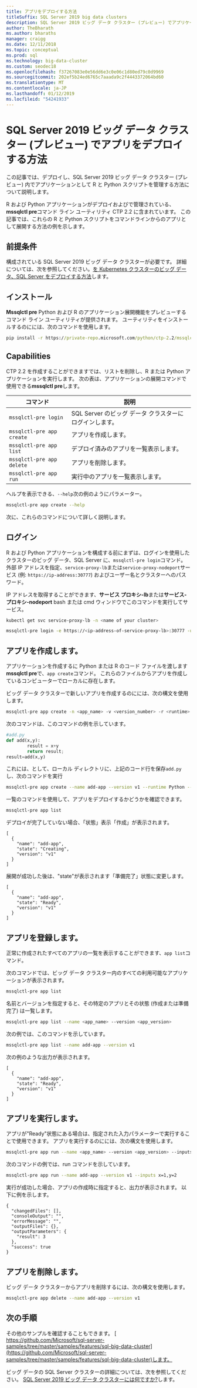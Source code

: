 ```yaml
---
title: アプリをデプロイする方法
titleSuffix: SQL Server 2019 big data clusters
description: SQL Server 2019 ビッグ データ クラスター (プレビュー) でアプリケーションとしては、Python または R スクリプトを展開します。
author: TheBharath
ms.author: bharaths
manager: craigg
ms.date: 12/11/2018
ms.topic: conceptual
ms.prod: sql
ms.technology: big-data-cluster
ms.custom: seodec18
ms.openlocfilehash: f37267083e0e56dd6e3c0e06c1d80ed79c0d9969
ms.sourcegitcommit: 202ef5b24ed6765c7aaada9c2f4443372064bd60
ms.translationtype: MT
ms.contentlocale: ja-JP
ms.lasthandoff: 01/12/2019
ms.locfileid: "54241933"
---
```

# <a name="how-to-deploy-an-app-on-sql-server-2019-big-data-cluster-preview"></a>SQL Server 2019 ビッグ データ クラスター (プレビュー) でアプリをデプロイする方法

この記事では、デプロイし、SQL Server 2019 ビッグ データ クラスター (プレビュー) 内でアプリケーションとして R と Python スクリプトを管理する方法について説明します。

R および Python アプリケーションがデプロイおよびで管理されている、 **mssqlctl pre**コマンド ライン ユーティリティ CTP 2.2 に含まれています。 この記事では、これらの R と Python スクリプトをコマンドラインからのアプリとして展開する方法の例を示します。

## <a name="prerequisites"></a>前提条件

構成されている SQL Server 2019 ビッグ データ クラスターが必要です。 詳細については、次を参照してください。[を Kubernetes クラスターのビッグ データ、SQL Server をデプロイする方法](deployment-guidance.md)します。 

## <a name="installation"></a>インストール

**Mssqlctl pre** Python および R のアプリケーション展開機能をプレビューするコマンド ライン ユーティリティが提供されます。 ユーティリティをインストールするのにには、次のコマンドを使用します。

```cmd
pip install -r https://private-repo.microsoft.com/python/ctp-2.2/mssqlctlpre/mssqlctlpre.txt --trusted-host https://private-repo.microsoft.com
```

## <a name="capabilities"></a>Capabilities

CTP 2.2 を作成することができますでは、リストを削除し、R または Python アプリケーションを実行します。 次の表は、アプリケーションの展開コマンドで使用できる**mssqlctl pre**します。

| コマンド | 説明 |
|---|---|
| `mssqlctl-pre login` | SQL Server のビッグ データ クラスターにログインします。 |
| `mssqlctl-pre app create` | アプリを作成します。 |
| `mssqlctl-pre app list` | デプロイ済みのアプリを一覧表示します。 |
| `mssqlctl-pre app delete` | アプリを削除します。 |
| `mssqlctl-pre app run` | 実行中のアプリを一覧表示します。 |

ヘルプを表示できる、`--help`次の例のようにパラメーター。

```bash
mssqlctl-pre app create --help
```

次に、これらのコマンドについて詳しく説明します。

## <a name="log-in"></a>ログイン

R および Python アプリケーションを構成する前にまずは、ログインを使用したクラスターのビッグ データ、SQL Server に、`mssqlctl-pre login`コマンド。 外部 IP アドレスを指定、`service-proxy-lb`または`service-proxy-nodeport`サービス (例: `https://ip-address:30777`) およびユーザー名とクラスターへのパスワード。

IP アドレスを取得することができます、**サービス プロキシ-lb**または**サービス-プロキシ-nodeport** bash または cmd ウィンドウでこのコマンドを実行してサービス。

```bash 
kubectl get svc service-proxy-lb -n <name of your cluster>
```

```bash
mssqlctl-pre login -e https://<ip-address-of-service-proxy-lb>:30777 -u <user-name> -p <password>
```

## <a name="create-an-app"></a>アプリを作成します。

アプリケーションを作成するに Python または R のコード ファイルを渡します**mssqlctl pre**で、`app create`コマンド。 これらのファイルからアプリを作成しているコンピューターでローカルに存在します。

ビッグ データ クラスターで新しいアプリを作成するのにには、次の構文を使用します。

```bash
mssqlctl-pre app create -n <app_name> -v <version_number> -r <runtime> -i <path_to_code_init> -c <path_to_code> --inputs <input_params> --outputs <output_params> 
```

次のコマンドは、このコマンドの例を示しています。

```py
#add.py
def add(x,y):
        result = x+y
        return result;
result=add(x,y)
```
これには、として、ローカル ディレクトリに、上記のコード行を保存`add.py`し、次のコマンドを実行

```bash
mssqlctl-pre app create --name add-app --version v1 --runtime Python --code ./add.py  --inputs x=int,y=int --outputs result=int 
```

一覧のコマンドを使用して、アプリをデプロイするかどうかを確認できます。

```bash
mssqlctl-pre app list
```

デプロイが完了していない場合、「状態」表示「作成」が表示されます。 

```
[
  {
    "name": "add-app",
    "state": "Creating",
    "version": "v1"
  }
]
```

展開が成功した後は、"state"が表示されます「準備完了」状態に変更します。

```
[
  {
    "name": "add-app",
    "state": "Ready",
    "version": "v1"
  }
]
```

## <a name="list-an-app"></a>アプリを登録します。

正常に作成されたすべてのアプリの一覧を表示することができます、`app list`コマンド。

次のコマンドでは、ビッグ データ クラスター内のすべての利用可能なアプリケーションが表示されます。

```bash
mssqlctl-pre app list
```

名前とバージョンを指定すると、その特定のアプリとその状態 (作成または準備完了) は一覧します。

```bash
mssqlctl-pre app list --name <app_name> --version <app_version>
```

次の例では、このコマンドを示しています。

```bash
mssqlctl-pre app list --name add-app --version v1
```

次の例のような出力が表示されます。

```
[
  {
    "name": "add-app",
    "state": "Ready",
    "version": "v1"
  }
]
```

## <a name="run-an-app"></a>アプリを実行します。

アプリが"Ready"状態にある場合は、指定された入力パラメーターで実行することで使用できます。 アプリを実行するのにには、次の構文を使用します。

```bash
mssqlctl-pre app run --name <app_name> --version <app_version> --inputs <inputs_params>
```

次のコマンドの例では、run コマンドを示しています。

```bash
mssqlctl-pre app run --name add-app --version v1 --inputs x=1,y=2
```

実行が成功した場合、アプリの作成時に指定すると、出力が表示されます。 以下に例を示します。

```
{
  "changedFiles": [],
  "consoleOutput": "",
  "errorMessage": "",
  "outputFiles": {},
  "outputParameters": {
    "result": 3
  },
  "success": true
}
```

## <a name="delete-an-app"></a>アプリを削除します。

ビッグ データ クラスターからアプリを削除するには、次の構文を使用します。

```bash
mssqlctl-pre app delete --name add-app --version v1
```

## <a name="next-steps"></a>次の手順

その他のサンプルを確認することもできます。 [ https://github.com/Microsoft/sql-server-samples/tree/master/samples/features/sql-big-data-cluster](https://github.com/Microsoft/sql-server-samples/tree/master/samples/features/sql-big-data-cluster)します。 

ビッグ データの SQL Server クラスターの詳細については、次を参照してください。 [SQL Server 2019 ビッグ データ クラスターには何ですか?](big-data-cluster-overview.md)します。

